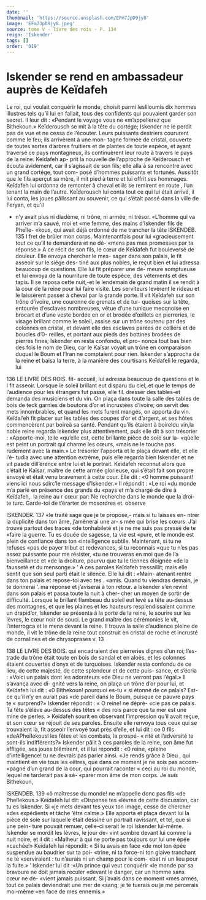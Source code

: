 ```yaml
---
date: ''
thumbnail: 'https://source.unsplash.com/EFm7JpD9jy8'
image: 'EFm7JpD9jy8.jpeg'
source: tome V - livre des rois - P. 134
reign: 'Iskender'
tags: []
order: '019'
---
```


# Iskender se rend en ambassadeur auprès de Keïdafeh

Le roi, qui voulait conquérir le monde, choisit parmi lesllloumis dix hommes illustres tels qu’il lui
en fallait, tous des confidents qui pouvaient garder son secret. Il leur dit : «Pendant le voyage vous ne «m’appellerez que Bithekoun.» Keïderousch se mit
à la tête du cortége; Iskender ne le perdit pas de vue
et ne cessa de l’écouter. Leurs puissants destriers coururent comme le feu; ils arrivèrent à une mon- tagne formée de cristal, couverte de toutes sortes d’arbres fruitiers et de plantes de toute espèce, et ayant traversé ce pays montagneux, ils continuèrent leur route à travers le pays de la reine. Keïdafeh ap- prit la nouvelle de l’approche de Keïderousch et écouta avidement, car il s’agissait de son fils; elle
alla à sa rencontre avec un grand cortége, tout com- posé d’hommes puissants et fortunés. Aussitôt que le
fils aperçut sa mère, il mit pied à terre et lui offrit
ses hommages. Keîdafeh lui ordonna de remonter à cheval et ils se remirent en route , l’un tenant la main
de l’autre. Keïderousch lui conta tout ce qui lui était
arrivé, il lui conta, les joues pâlissant au souvenir,
ce qui s’était passé dans la ville de Feryan, et qu’il

- n’y avait plus ni diadème, ni trône, ni armée, ni trésor. «L’homme qui va arriver m’a sauvé, moi et
  «me femme, des mains d’Iskender fils de Pheïle- «kous, qui avait déjà ordonné de me trancher la tête
  ISKENDEB. 135 I fret de brûler mon corps. Maintenantfais pour lui
  «gracieusement tout ce qu’il te demandera et ne dé- «mens pas mes promesses par ta réponse.»
  A ce récit de son fils, le cœur de Keîdafeh fut bouleversé de douleur. Elle envoya chercher le mes- sager dans son palais, le fit asseoir sur le siége des- tiné aux plus nobles, le reçut bien et lui adressa beaucoup de questions. Elle lui fit préparer une de- meure somptueuse et lui envoya de la nourriture de toute espèce, des vêtements et des tapis. Il se reposa cette nuit,-et le lendemain de grand matin il se rendit à la cour de la reine pour lui faire visite. Les serviteurs levèrent le rideau et le laissèrent passer à cheval par la grande porte. Il vit Keîdafeh sur son trône d’ivoire, une couronne de grenats et de tur- quoises sur la tête, entourée d’esclaves nombreuses,
  vêtue d’une tunique mecqnoise en brocart et d’une
  veste bordée en or et brodée d’œillets en pierreries,
  le visage brillant comme le soleil, assise sur un trône soutenu par des colonnes en cristal, et devant elle des esclaves parées de colliers et de boucles d’0-
  reilles, et portant aux pieds des bottines brodées de pierres fines; Iskender en resta confondu, et pro- nonça tout bas bien des fois le nom de Dieu, car le Kaïsar voyait un trône en comparaison duquel le Boum et l’Iran ne comptaient pour rien.
  Iskender s’approcha de la reine et baisa la terre, à la manière des courtisans Keïdafeli le regarda, lui

136 LE LIVRE DES ROIS.
fit- accueil, lui adressa beaucoup de questions et le I fit asseoir. Lorsque le soleil brillant eut disparu du ciel, et que le temps de l’audience pour les étrangers
fut passé, elle fil. dresser des tables-et demanda des musiciens et du vin. On plaça dans toute la salle des tables de bois de teck garnies de boutons d’or et incrustées d’ivoire; on servit des mets innombrables,
et quand les mets furent mangés, on apporta du
vin. Keïdal’eh fit placer sur les tables des coupes d’or
et d’argent,.et ses hôtes commencèrent par boireà
sa santé. Pendant qu’ils étaient à boireldu vin,la
noble reine regarda Iskender plus attentivement, puis elle dit à son trésorier : «Apporte-moi, telle «qu’elle est, cette brillante pièce de soie sur la-
«qùelle est peint un portrait qui charme les cœurs, «mais ne le touche pas rudement avec la main.» Le trésorier l’apporta et le plaça devant elle, et elle l’é-
tudia avec une attention extrême, puis elle regarda bien Iskender et ne vit pasde dill’érence entre lui et
le portrait. Keïdafeh reconnut alors que c’était le
Kaïsar, maître de cette armée glorieuse, qui s’était
fait son propre envoyé et était venu bravement à cette
cour. Elle dit : «0 homme puissant! viens ici nous sdirc’le message d’Iskender.» Il répondit : «Le roi
«du monde m’a parlé en présence des grands du
«pays et m’a chargé de dire à Keïdafeh,. la reine au
r cœur par: Ne recherche dans le monde que la droi- te turc. Garde-toi de t’érarter de mosordres et. observe

ISKENDER. 137 «le traité sage que je te propose,- mais si tu laisses en-
ntrer la duplicité dans ton âme, j’amènerai une ar-
s mée qui brise les cœurs. J’ai trouvé partout des traces
«de tonhabileté et je ne me suis pas pressé de te «faire la guerre. Tu es douée de sagesse, ta vie est «pure, et le monde est plein de confiance dans ton «intelligence subtile. Maintenant, si tu ne refuses «pas de payer tribut et redevances, si tu reconnais «que tu n’es pas assez puissante pour me résister,
«tu ne trouveras en moi que de l’a bienveillance et
«de la droiture, pourvu que tu le tiennes éloignée
«de la fausseté et du mensonge.» ’
A ces paroles Keïdafeh tressaillit; mais elle sentit
que son seul parti était le silence. Elle lui dit : «Main-
atenant rentre dans ton palais et repose-toi avec tes .
«amis. Quand tu viendras demain, je te donnerai ’. ma réponse et j’aviserai à ton retour. a Iskender s’en
revint dans son palais et passa toute la nuit à cher- cher un moyen de sortir de difficulté. Lorsque le brillant flambeau du soleil eut levé sa tête au-dessus des montagnes, et que les plaines et les hauteurs resplendissaient comme un drapid’or, Iskender se
présenta à la porte de la reine, le sourire sur les lèvres, le cœur noir de souci. Le grand maître des cérémonies le vit, l’interrogca et le mena devant la
reine. Il trouva la salle d’audience pleine de monde,
il vit le trône de la reine tout construit en cristal de roche et incrusté de cornalines et de chrysoprases
v. 13

138 LE LIVRE DES BOIS.
qui encadraient des pierreries dignes d’un roi; l’es-
trade du trône était toute en bois de sandal et en aloès, et les colonnes étaient couvertes d’onyx et de
turquoises. Iskender resta confondu de ce lieu, de cette majesté, de cette splendeur et de cette puis- sance, et s’écria : «Voici un palais dont les adorateurs
«de Dieu ne verront pas l’égal.» Il s’avança avec di-
gnité vers la reine, on plaça un trône d’or pour lui,
et Keïdafeh lui dit : «0 Bithekoun! pourquoi es-tu « si étonné de ce palais? Est-ce qu’il n’y en aurait pas
«de pareil dans le Boum, puisque ce pauvre pays te « surprend?» Iskender répondit : « O reine! ne dépré-
«cie pas ce palais. Ta tête s’élève au-dessus des têtes
« des rois parce que ta mer est une mine de perles. »
Keïdafeh sourit en observant l’impression qu’il
avait reçue, et son cœur se réjouit de ses paroles.
Ensuite elle renvoya tous ceux qui se trouvaient là, fit asseoir l’envoyé tout près d’elle, et lui dit : ce 0 fils
«deAPheïlekousl les fêtes et les combats, la prospé- « rité et l’adversité te sont-ils indifférents?» Iskender
pâlit à ces paroles de la reine, son âme fut affligée,
ses joues blêmirent, et il lui répondit : «0 reine, «pleine d’intelligence! tu ne devrais pas parler ainsi. «Je rends grâce à Dieu , qui maintient en vie tous les «êtres, que dans ce moment je ne sois pas accom- «pagné d’un grand de la cour, qui pourrait raconter
« ceci au roi du monde, lequel ne tarderait pas à sé- «parer mon âme de mon corps. Je suis Bithekoun,

ISKENDEB. 139 «ô maîtresse du monde! ne m’appelle donc pas fils
«de Pheïlekous.» Keïdafeh lui dit: «Dispense tes
«lèvres de cette discussion, car tu es Iskender. Si «je mets devant tes yeux ton image, cesse de chercher «des expédients et tâche ’être calme.» Elle apporta
et plaça devant lui la pièce de soie sur laquelle était dessiné un portrait ravissant, et tel, que si une pein- ture pouvait remuer, celle-ci serait le roi Iskender lui-même. Iskender se mordit les lèvres, le jour de- vint sombre devant lui comme la nuit noire, et il dit : «Malheur à qui ne porte pas toujours sur lui une épée «cachée!» Keïdafeh lui répondit: « Si tu avais en face
«de moi ton épée suspendue au baudrier sur ta poi- «trine, ni ta force-ni ton glaive tranchant ne te «serviraient : tu n’aurais ni un champ pour le com- «bat ni un lieu pour la fuite.» ’
Iskender lui dit :«Un prince qui veut conquérir «le monde par sa bravoure ne doit jamais reculer «devant le danger, car un homme sans cœur ne de- «vient jamais puissant. Si j’avais dans ce moment «mes armes, tout ce palais deviendrait une mer de «sang; je te tuerais ou je me percerais moi-même «en face de mes ennemis.»
